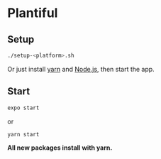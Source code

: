 # Plantiful

## Setup

```bash
./setup-<platform>.sh
```

Or just install [yarn](https://classic.yarnpkg.com/lang/en/docs/install) and [Node.js](https://nodejs.org), then start the app.

## Start

```bash
expo start
```
or
```
yarn start
```
**All new packages install with yarn.**
